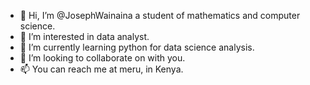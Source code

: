 - 👋 Hi, I’m @JosephWainaina a student of mathematics and computer science.
- 👀 I’m interested in data analyst.
- 🌱 I’m currently learning python for data science analysis.
- 💞️ I’m looking to collaborate on with you.
- 📫 You can reach me at meru, in Kenya.

<!---
JosephWainaina/JosephWainaina is a ✨ special ✨ repository because its `README.md` (this file) appears on your GitHub profile.
You can click the Preview link to take a look at your changes.
--->
